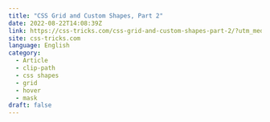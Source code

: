 ```yaml
---
title: "CSS Grid and Custom Shapes, Part 2"
date: 2022-08-22T14:08:39Z
link: https://css-tricks.com/css-grid-and-custom-shapes-part-2/?utm_medium=RSS&utm_source=news.12bit.vn
site: css-tricks.com
language: English
category:
  - Article
  - clip-path
  - css shapes
  - grid
  - hover
  - mask
draft: false
---
```

